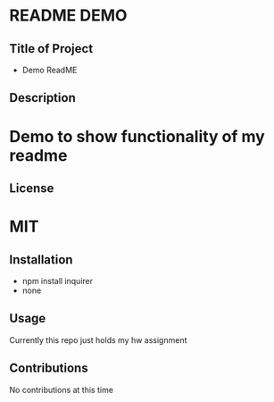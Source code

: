
  
  
  README DEMO
  ============

    
  Title of Project
  -----------------
  - Demo ReadME

  ## Description
  # Demo to show functionality of my readme

  ## License
  # MIT

  ## Installation
  * npm install inquirer 
  * none 

  ## Usage
  Currently this repo just holds my hw assignment
    
  ## Contributions
  No contributions at this time


